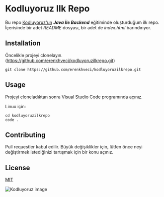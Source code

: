# Kodluyoruz Ilk Repo
Bu repo [Kodluyoruz'un](https://kodluyoruz.org/tr/kodluyoruz/) ***Java İle Backend*** eğitiminde oluşturduğum ilk repo. İçerisinde bir adet *README* dosyası, bir adet de *index.html* barındırıyor.

## Installation

Öncelikle projeyi clonelayın.(https://github.com/erenkhveci/kodluyoruzilkrepo.git)

```
git clone https://github.com/erenkhveci/kodluyoruzilkrepo.git
```




## Usage

Projeyi cloneladıktan sonra Visual Studio Code programında açınız.

Linux için:

```
cd kodluyoruzilkrepo
code .
```

## Contributing

Pull requestler kabul edilir. Büyük değişiklikler için, lütfen önce neyi değiştirmek istediğinizi tartışmak için bir konu açınız.

## License

[MIT](https://choosealicense.com/licenses/mit/)

![Kodluyoruz image](https://miro.medium.com/max/2400/2*TZeK0kyHTRHVv3gUi8BtQg.png)
